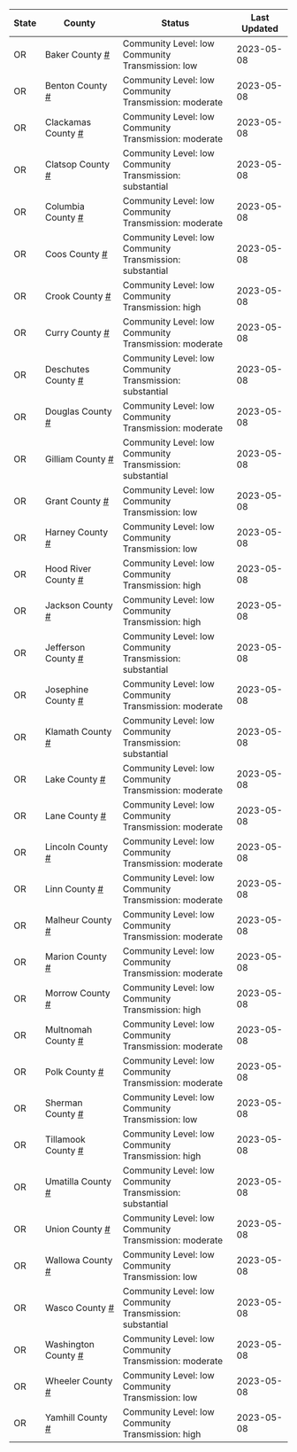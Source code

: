 State | County | Status | Last Updated
--- | --- | --- | --- 
OR | Baker County <a href="#baker_county">#</a> | <a name="baker_county"></a>Community Level: low<br/>Community Transmission: low | 2023-05-08
OR | Benton County <a href="#benton_county">#</a> | <a name="benton_county"></a>Community Level: low<br/>Community Transmission: moderate | 2023-05-08
OR | Clackamas County <a href="#clackamas_county">#</a> | <a name="clackamas_county"></a>Community Level: low<br/>Community Transmission: moderate | 2023-05-08
OR | Clatsop County <a href="#clatsop_county">#</a> | <a name="clatsop_county"></a>Community Level: low<br/>Community Transmission: substantial | 2023-05-08
OR | Columbia County <a href="#columbia_county">#</a> | <a name="columbia_county"></a>Community Level: low<br/>Community Transmission: moderate | 2023-05-08
OR | Coos County <a href="#coos_county">#</a> | <a name="coos_county"></a>Community Level: low<br/>Community Transmission: substantial | 2023-05-08
OR | Crook County <a href="#crook_county">#</a> | <a name="crook_county"></a>Community Level: low<br/>Community Transmission: high | 2023-05-08
OR | Curry County <a href="#curry_county">#</a> | <a name="curry_county"></a>Community Level: low<br/>Community Transmission: moderate | 2023-05-08
OR | Deschutes County <a href="#deschutes_county">#</a> | <a name="deschutes_county"></a>Community Level: low<br/>Community Transmission: substantial | 2023-05-08
OR | Douglas County <a href="#douglas_county">#</a> | <a name="douglas_county"></a>Community Level: low<br/>Community Transmission: moderate | 2023-05-08
OR | Gilliam County <a href="#gilliam_county">#</a> | <a name="gilliam_county"></a>Community Level: low<br/>Community Transmission: substantial | 2023-05-08
OR | Grant County <a href="#grant_county">#</a> | <a name="grant_county"></a>Community Level: low<br/>Community Transmission: low | 2023-05-08
OR | Harney County <a href="#harney_county">#</a> | <a name="harney_county"></a>Community Level: low<br/>Community Transmission: low | 2023-05-08
OR | Hood River County <a href="#hood_river_county">#</a> | <a name="hood_river_county"></a>Community Level: low<br/>Community Transmission: high | 2023-05-08
OR | Jackson County <a href="#jackson_county">#</a> | <a name="jackson_county"></a>Community Level: low<br/>Community Transmission: high | 2023-05-08
OR | Jefferson County <a href="#jefferson_county">#</a> | <a name="jefferson_county"></a>Community Level: low<br/>Community Transmission: substantial | 2023-05-08
OR | Josephine County <a href="#josephine_county">#</a> | <a name="josephine_county"></a>Community Level: low<br/>Community Transmission: moderate | 2023-05-08
OR | Klamath County <a href="#klamath_county">#</a> | <a name="klamath_county"></a>Community Level: low<br/>Community Transmission: substantial | 2023-05-08
OR | Lake County <a href="#lake_county">#</a> | <a name="lake_county"></a>Community Level: low<br/>Community Transmission: moderate | 2023-05-08
OR | Lane County <a href="#lane_county">#</a> | <a name="lane_county"></a>Community Level: low<br/>Community Transmission: moderate | 2023-05-08
OR | Lincoln County <a href="#lincoln_county">#</a> | <a name="lincoln_county"></a>Community Level: low<br/>Community Transmission: moderate | 2023-05-08
OR | Linn County <a href="#linn_county">#</a> | <a name="linn_county"></a>Community Level: low<br/>Community Transmission: moderate | 2023-05-08
OR | Malheur County <a href="#malheur_county">#</a> | <a name="malheur_county"></a>Community Level: low<br/>Community Transmission: moderate | 2023-05-08
OR | Marion County <a href="#marion_county">#</a> | <a name="marion_county"></a>Community Level: low<br/>Community Transmission: moderate | 2023-05-08
OR | Morrow County <a href="#morrow_county">#</a> | <a name="morrow_county"></a>Community Level: low<br/>Community Transmission: high | 2023-05-08
OR | Multnomah County <a href="#multnomah_county">#</a> | <a name="multnomah_county"></a>Community Level: low<br/>Community Transmission: moderate | 2023-05-08
OR | Polk County <a href="#polk_county">#</a> | <a name="polk_county"></a>Community Level: low<br/>Community Transmission: moderate | 2023-05-08
OR | Sherman County <a href="#sherman_county">#</a> | <a name="sherman_county"></a>Community Level: low<br/>Community Transmission: low | 2023-05-08
OR | Tillamook County <a href="#tillamook_county">#</a> | <a name="tillamook_county"></a>Community Level: low<br/>Community Transmission: high | 2023-05-08
OR | Umatilla County <a href="#umatilla_county">#</a> | <a name="umatilla_county"></a>Community Level: low<br/>Community Transmission: substantial | 2023-05-08
OR | Union County <a href="#union_county">#</a> | <a name="union_county"></a>Community Level: low<br/>Community Transmission: moderate | 2023-05-08
OR | Wallowa County <a href="#wallowa_county">#</a> | <a name="wallowa_county"></a>Community Level: low<br/>Community Transmission: low | 2023-05-08
OR | Wasco County <a href="#wasco_county">#</a> | <a name="wasco_county"></a>Community Level: low<br/>Community Transmission: substantial | 2023-05-08
OR | Washington County <a href="#washington_county">#</a> | <a name="washington_county"></a>Community Level: low<br/>Community Transmission: moderate | 2023-05-08
OR | Wheeler County <a href="#wheeler_county">#</a> | <a name="wheeler_county"></a>Community Level: low<br/>Community Transmission: low | 2023-05-08
OR | Yamhill County <a href="#yamhill_county">#</a> | <a name="yamhill_county"></a>Community Level: low<br/>Community Transmission: high | 2023-05-08
